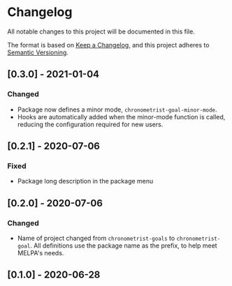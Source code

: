 # Changelog
All notable changes to this project will be documented in this file.

The format is based on [Keep a Changelog](https://keepachangelog.com/en/1.0.0/),
and this project adheres to [Semantic Versioning](https://semver.org/spec/v2.0.0.html).

## [0.3.0] - 2021-01-04
### Changed
* Package now defines a minor mode, `chronometrist-goal-minor-mode`.
* Hooks are automatically added when the minor-mode function is called, reducing the configuration required for new users.

## [0.2.1] - 2020-07-06
### Fixed
* Package long description in the package menu

## [0.2.0] - 2020-07-06
### Changed
* Name of project changed from `chronometrist-goals` to `chronometrist-goal`. All definitions use the package name as the prefix, to help meet MELPA's needs.

## [0.1.0] - 2020-06-28

